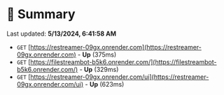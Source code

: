 # 📖 Summary
Last updated: **5/13/2024, 6:41:58 AM**

- `GET` [https://restreamer-09gx.onrender.com](https://restreamer-09gx.onrender.com) - **Up** (375ms)
- `GET` [https://filestreambot-b5k6.onrender.com/](https://filestreambot-b5k6.onrender.com/) - **Up** (329ms)
- `GET` [https://restreamer-09gx.onrender.com/ui](https://restreamer-09gx.onrender.com/ui) - **Up** (623ms)
